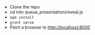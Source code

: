 - Clone the repo
- cd into queue_presentation/reveal.js
- `npm install`
- `grunt serve`
- Point a browser to [http://localhost:8000](http://localhost:8000)
